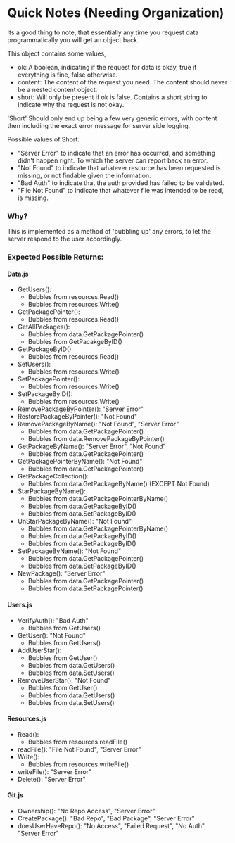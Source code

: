 # Quick Notes (Needing Organization)

Its a good thing to note, that essentially any time you request data programmatically you will get an object back.

This object contains some values,

* ok: A boolean, indicating if the request for data is okay, true if everything is fine, false otherwise.
* content: The content of the request you need. The content should never be a nested content object.
* short: Will only be present if ok is false. Contains a short string to indicate why the request is not okay.

'Short' Should only end up being a few very generic errors, with content then including the exact error message for server side logging.

Possible values of Short:

* "Server Error" to indicate that an error has occurred, and something didn't happen right. To which the server can report back an error.
* "Not Found" to indicate that whatever resource has been requested is missing, or not findable given the information.
* "Bad Auth" to indicate that the auth provided has failed to be validated.
* "File Not Found" to indicate that whatever file was intended to be read, is missing.

### Why?

This is implemented as a method of 'bubbling up' any errors, to let the server respond to the user accordingly.

### Expected Possible Returns:

#### Data.js

* GetUsers(): 
  - Bubbles from resources.Read()
  - Bubbles from resources.Write()
* GetPackagePointer(): 
  - Bubbles from resources.Read()
* GetAllPackages():
  - Bubbles from data.GetPackagePointer()
  - Bubbles from GetPacakgeByID()
* GetPackageByID(): 
  - Bubbles from resources.Read()
* SetUsers():
  - Bubbles from resources.Write()
* SetPackagePointer():
  - Bubbles from resources.Write()
* SetPackageByID():
  - Bubbles from resources.Write()
* RemovePackageByPointer(): "Server Error"
* RestorePackageByPointer(): "Not Found"
* RemovePackageByName(): "Not Found", "Server Error"
  - Bubbles from data.GetPackagePointer()
  - Bubbles from data.RemovePackageByPointer()
* GetPackageByName(): "Server Error", "Not Found"
  - Bubbles from data.GetPackagePointer()
* GetPackagePointerByName(): "Not Found"
  - Bubbles from data.GetPackagePointer()
* GetPackageCollection(): 
  - Bubbles from data.GetPackageByName() (EXCEPT Not Found)
* StarPackageByName():
  - Bubbles from data.GetPackagePointerByName()
  - Bubbles from data.GetPackageByID()
  - Bubbles from data.SetPackageByID()
* UnStarPackageByName(): "Not Found"
  - Bubbles from data.GetPackagePointerByName()
  - Bubbles from data.GetPackageByID()
  - Bubbles from data.SetPackageByID()
* SetPackageByName(): "Not Found"
  - Bubbles from data.GetPackagePointer()
  - Bubbles from data.SetPackageByID()
* NewPackage(): "Server Error"
  - Bubbles from data.GetPackagePointer()
  - Bubbles from data.SetPackagePointer()

#### Users.js

* VerifyAuth(): "Bad Auth"
  - Bubbles from GetUsers()
* GetUser(): "Not Found"
  - Bubbles from GetUsers()
* AddUserStar():
  - Bubbles from GetUser()
  - Bubbles from data.GetUsers()
  - Bubbles from data.SetUsers()
* RemoveUserStar(): "Not Found"
  - Bubbles from GetUser()
  - Bubbles from data.GetUsers()
  - Bubbles from data.SetUsers()

#### Resources.js

* Read(): 
  - Bubbles from resources.readFile()
* readFile(): "File Not Found", "Server Error"
* Write():
  - Bubbles from resources.writeFile()
* writeFile(): "Server Error"
* Delete(): "Server Error"

#### Git.js

* Ownership(): "No Repo Access", "Server Error"
* CreatePackage(): "Bad Repo", "Bad Package", "Server Error"
* doesUserHaveRepo(): "No Access", "Failed Request", "No Auth", "Server Error"
